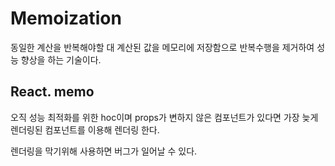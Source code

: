 # Memoization

동일한 계산을 반복해야할 대 계산된 값을 메모리에 저장함으로 반복수행을 제거하여 성능 향상을 하는 기술이다.

## React. memo

오직 성능 최적화를 위한 hoc이며 props가 변하지 않은 컴포넌트가 있다면 가장 늦게 렌더링된 컴포넌트를 이용해 렌더링 한다.

렌더링을 막기위해 사용하면 버그가 일어날 수 있다.